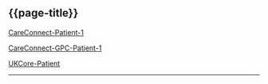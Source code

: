## {{page-title}}

<i class="fa fa-link"></i> [CareConnect-Patient-1](https://fhir.hl7.org.uk/STU3/StructureDefinition/CareConnect-Patient-1)

<i class="fa fa-link"></i> [CareConnect-GPC-Patient-1](https://fhir.nhs.uk/STU3/StructureDefinition/CareConnect-GPC-Patient-1)

<i class="fa fa-link"></i> [UKCore-Patient](https://simplifier.net/guide/uk-core-implementation-guide-stu3-sequence/Home/ProfilesandExtensions/Profile-UKCore-Patient)

---